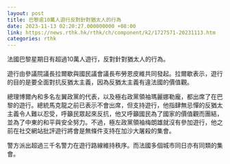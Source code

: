 ```yaml
---
layout: post
title: 巴黎逾10萬人遊行反對針對猶太人的行為
date: 2023-11-13 02:20:27.000000000 +08:00
link: https://news.rthk.hk/rthk/ch/component/k2/1727571-20231113.htm
categories: rthk
---
```


法國巴黎星期日有超過10萬人遊行，反對針對猶太人的行為。

遊行由參議院議長拉爾歇與國民議會議長布勞恩皮維共同發起。拉爾歇表示，遊行的目的是要全面對抗反猶太主義，因為反猶太主義有違法國的價值觀。

總理博爾內和多名左翼政黨的代表，以及極右政黨領袖瑪麗娜勒龐，都出席了在巴黎的遊行。總統馬克龍之前已表示不會出席，但支持遊行，他指肆無忌憚的反猶太主義令人難以忍受，呼籲民眾起來反抗，他又呼籲國民為了國家的價值觀而團結，並為了中東的和平與安全努力。不過，極左政黨領袖梅朗雄就沒有參加遊行，他之前在社交網站批評遊行將會是無條件支持在加沙大屠殺的集會。

警方派出超過三千名警力在遊行路線維持秩序。而法國多個城市同日亦有同類的集會。
